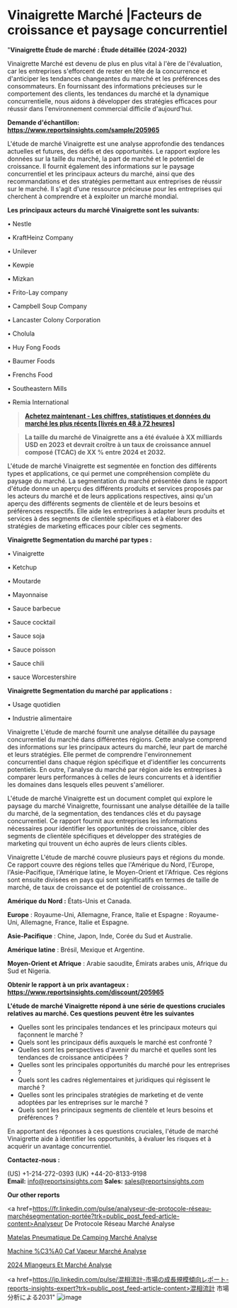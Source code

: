 # Vinaigrette Marché |Facteurs de croissance et paysage concurrentiel

"<strong>Vinaigrette Étude de marché : Étude détaillée (2024-2032)</strong>

Vinaigrette Marché est devenu de plus en plus vital à l'ère de l'évaluation, car les entreprises s'efforcent de rester en tête de la concurrence et d'anticiper les tendances changeantes du marché et les préférences des consommateurs. En fournissant des informations précieuses sur le comportement des clients, les tendances du marché et la dynamique concurrentielle, nous aidons à développer des stratégies efficaces pour réussir dans l'environnement commercial difficile d'aujourd'hui.

<strong>Demande d'échantillon: <a href=https://www.reportsinsights.com/sample/205965>https://www.reportsinsights.com/sample/205965</a></strong>

L'étude de marché Vinaigrette est une analyse approfondie des tendances actuelles et futures, des défis et des opportunités. Le rapport explore les données sur la taille du marché, la part de marché et le potentiel de croissance. Il fournit également des informations sur le paysage concurrentiel et les principaux acteurs du marché, ainsi que des recommandations et des stratégies permettant aux entreprises de réussir sur le marché. Il s'agit d'une ressource précieuse pour les entreprises qui cherchent à comprendre et à exploiter un marché mondial.

<strong>Les principaux acteurs du marché Vinaigrette sont les suivants:</strong>

• Nestle

• KraftHeinz Company

• Unilever

• Kewpie

• Mizkan

• Frito-Lay company

• Campbell Soup Company

• Lancaster Colony Corporation

• Cholula

• Huy Fong Foods

• Baumer Foods

• Frenchs Food

• Southeastern Mills

• Remia International
<blockquote><a href=https://www.reportsinsights.com/buynow/205965><span style=text-decoration: underline;><strong>Achetez maintenant - Les chiffres, statistiques et données du marché les plus récents [livrés en 48 à 72 heures]</strong></span></a></blockquote>
<blockquote><span style=text-decoration: underline;><strong>La taille du marché de Vinaigrette ans a été évaluée à XX milliards USD en 2023 et devrait croître à un taux de croissance annuel composé (TCAC) de XX % entre 2024 et 2032.</strong></span></blockquote>
L'étude de marché Vinaigrette est segmentée en fonction des différents types et applications, ce qui permet une compréhension complète du paysage du marché. La segmentation du marché présentée dans le rapport d'étude donne un aperçu des différents produits et services proposés par les acteurs du marché et de leurs applications respectives, ainsi qu'un aperçu des différents segments de clientèle et de leurs besoins et préférences respectifs. Elle aide les entreprises à adapter leurs produits et services à des segments de clientèle spécifiques et à élaborer des stratégies de marketing efficaces pour cibler ces segments.

<strong>Vinaigrette Segmentation du marché par types :</strong>

• Vinaigrette

• Ketchup

• Moutarde

• Mayonnaise

• Sauce barbecue

• Sauce cocktail

• Sauce soja

• Sauce poisson

• Sauce chili

• sauce Worcestershire

<strong>Vinaigrette Segmentation du marché par applications :</strong>

• Usage quotidien

• Industrie alimentaire

Vinaigrette L'étude de marché fournit une analyse détaillée du paysage concurrentiel du marché dans différentes régions. Cette analyse comprend des informations sur les principaux acteurs du marché, leur part de marché et leurs stratégies. Elle permet de comprendre l'environnement concurrentiel dans chaque région spécifique et d'identifier les concurrents potentiels. En outre, l'analyse du marché par région aide les entreprises à comparer leurs performances à celles de leurs concurrents et à identifier les domaines dans lesquels elles peuvent s'améliorer.

L'étude de marché Vinaigrette est un document complet qui explore le paysage du marché Vinaigrette, fournissant une analyse détaillée de la taille du marché, de la segmentation, des tendances clés et du paysage concurrentiel. Ce rapport fournit aux entreprises les informations nécessaires pour identifier les opportunités de croissance, cibler des segments de clientèle spécifiques et développer des stratégies de marketing qui trouvent un écho auprès de leurs clients cibles.

Vinaigrette L'étude de marché couvre plusieurs pays et régions du monde. Ce rapport couvre des régions telles que l'Amérique du Nord, l'Europe, l'Asie-Pacifique, l'Amérique latine, le Moyen-Orient et l'Afrique. Ces régions sont ensuite divisées en pays qui sont significatifs en termes de taille de marché, de taux de croissance et de potentiel de croissance..

<strong>Amérique du Nord :</strong> États-Unis et Canada.

<strong>Europe</strong> : Royaume-Uni, Allemagne, France, Italie et Espagne : Royaume-Uni, Allemagne, France, Italie et Espagne.

<strong>Asie-Pacifique</strong> : Chine, Japon, Inde, Corée du Sud et Australie.

<strong>Amérique latine</strong> : Brésil, Mexique et Argentine.

<strong>Moyen-Orient et Afrique</strong> : Arabie saoudite, Émirats arabes unis, Afrique du Sud et Nigeria.

<strong>Obtenir le rapport à un prix avantageux : <a href=https://www.reportsinsights.com/discount/205965>https://www.reportsinsights.com/discount/205965</a></strong>

<strong>L'étude de marché Vinaigrette répond à une série de questions cruciales relatives au marché. Ces questions peuvent être les suivantes</strong>
<ul>
  <li>Quelles sont les principales tendances et les principaux moteurs qui façonnent le marché ?</li>
  <li>Quels sont les principaux défis auxquels le marché est confronté ?</li>
  <li>Quelles sont les perspectives d'avenir du marché et quelles sont les tendances de croissance anticipées ?</li>
  <li>Quelles sont les principales opportunités du marché pour les entreprises ?</li>
  <li>Quels sont les cadres réglementaires et juridiques qui régissent le marché ?</li>
  <li>Quelles sont les principales stratégies de marketing et de vente adoptées par les entreprises sur le marché ?</li>
  <li>Quels sont les principaux segments de clientèle et leurs besoins et préférences ?</li>
</ul>
En apportant des réponses à ces questions cruciales, l'étude de marché Vinaigrette aide à identifier les opportunités, à évaluer les risques et à acquérir un avantage concurrentiel.

<strong>Contactez-nous :</strong>

(US) +1-214-272-0393
(UK) +44-20-8133-9198
<strong>Email:</strong> <a>info@reportsinsights.com</a>
<strong>Sales:</strong> <a>sales@reportsinsights.com</a>

<strong>Our other reports</strong>

<a href=https://fr.linkedin.com/pulse/analyseur-de-protocole-réseau-marchésegmentation-portée?trk=public_post_feed-article-content>Analyseur De Protocole Réseau Marché Analyse</a>

<a href=https://www.linkedin.com/pulse/matelas-pneumatique-de-camping-march%C3%A9-taille-1xpqf/>Matelas Pneumatique De Camping Marché Analyse</a>

<a href=https://www.linkedin.com/pulse/machine-%C3%A0-caf%C3%A9-vapeur-march%C3%A9-rapport-de-wdbdf/>Machine %C3%A0 Caf Vapeur Marché Analyse</a>

<a href=https://www.linkedin.com/pulse/2024-m%C3%A9langeurs-et-march%C3%A9tendance-pr%C3%A9visions-a9s4f/>2024 Mlangeurs Et Marché Analyse</a>

<a href=https://jp.linkedin.com/pulse/混相流計-市場の成長規模傾向レポート-reports-insights-expert?trk=public_post_feed-article-content>混相流計 市場分析による2031</a>"
![image](https://github.com/daminid12/RImarketTech/assets/158430485/e6c66d07-53e0-4b5f-9c81-26a92e1dd934)
